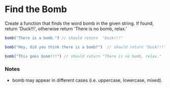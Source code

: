 # Find the Bomb
Create a function that finds the word bomb in the given string. If found, return 'Duck!!!', otherwise return 'There is no bomb, relax.'

```js
bomb("There is a bomb.") // should return  "Duck!!!"

bomb("Hey, did you think there is a bomb?")  // should return "Duck!!!"

bomb("This goes boom!!!") // should return "There is no bomb, relax."
```
### Notes
- bomb may appear in different cases (i.e. uppercase, lowercase, mixed).
